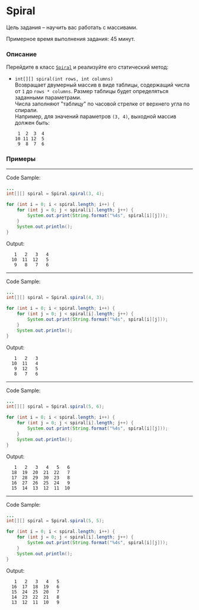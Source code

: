 # Spiral

Цель задания – научить вас работать с массивами.

Примерное время выполнения задания: 45 минут.

### Описание

Перейдите в класс [`Spiral`](src/main/java/com/epam/rd/autotasks/Spiral.java)
и реализуйте его статический метод:

* `int[][] spiral(int rows, int columns)`\
  Возвращает двумерный массив в виде таблицы, содержащий числа от `1` до `rows * columns`. Размер таблицы будет
  определяться заданными параметрами.\
  Числа заполняют "таблицу" по часовой стрелке от верхнего угла по спирали.\
  Например, для значений параметров `(3, 4)`, выходной массив должен быть:
    ```
     1  2  3  4
    10 11 12  5
     9  8  7  6
    ```

### Примеры

---
Code Sample:

```java
...
int[][] spiral = Spiral.spiral(3, 4);

for (int i = 0; i < spiral.length; i++) {
    for (int j = 0; j < spiral[i].length; j++) {
        System.out.print(String.format("%4s", spiral[i][j]));
    }
    System.out.println();
}

```

Output:

```
   1   2   3   4
  10  11  12   5
   9   8   7   6
```

---
Code Sample:

```java
...
int[][] spiral = Spiral.spiral(4, 3);

for (int i = 0; i < spiral.length; i++) {
    for (int j = 0; j < spiral[i].length; j++) {
        System.out.print(String.format("%4s", spiral[i][j]));
    }
    System.out.println();
}

```

Output:

```
   1   2   3
  10  11   4
   9  12   5
   8   7   6
```

---
Code Sample:

```java
...
int[][] spiral = Spiral.spiral(5, 6);

for (int i = 0; i < spiral.length; i++) {
    for (int j = 0; j < spiral[i].length; j++) {
        System.out.print(String.format("%4s", spiral[i][j]));
    }
    System.out.println();
}

```

Output:

```
   1   2   3   4   5   6
  18  19  20  21  22   7
  17  28  29  30  23   8
  16  27  26  25  24   9
  15  14  13  12  11  10
```

---
Code Sample:

```java
...
int[][] spiral = Spiral.spiral(5, 5);

for (int i = 0; i < spiral.length; i++) {
    for (int j = 0; j < spiral[i].length; j++) {
        System.out.print(String.format("%4s", spiral[i][j]));
    }
    System.out.println();
}

```

Output:

```
   1   2   3   4   5
  16  17  18  19   6
  15  24  25  20   7
  14  23  22  21   8
  13  12  11  10   9
```

